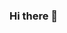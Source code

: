 ### Hi there 👋

<!--
**THELOLAN/THELOLAN** is a ✨ _special_ ✨ repository because its `README.md` (this file) appears on your GitHub profile.

Here are some ideas to get you started:

- 🔭 I’m currently working on A SAMP UCP...
- 🌱 I’m currently learning Lua/Fivem ...
- ♨️ Experience In Lua,PWN,PHP,NodeJs, JavaScript...
- 🤔 I’m looking for help with A PHP developer...
- 💬 Ask me about Anything You Need ...
- 📫 How to reach me: https://discord.gg/TrcdH88mmr ...

-->
